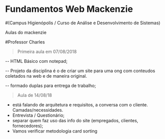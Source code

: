 # Fundamentos Web Mackenzie 
#(Campus Higienópolis / Curso de Análise e Desenvolvimento de Sistemas)

Aulas do mackenzie

#Professor Charles  

> Primeira aula em 07/08/2018 

-- HTML Básico com notepad;

-- Projeto da disciplina é o de criar um site para uma ong com conteudos coletados na web e de maneira original. 

-- formado duplas para entrega de trabalho;

> Aula de 14/08/18 

- está falando de arquitetura e requisitos, a conversa com o cliente. Camadas/necessidades.
- Entrevista / Questionário;
- separar quem faz uso das info do site (empregados, clientes, fornecedores);
- Vamos verificar metodologia card sorting



